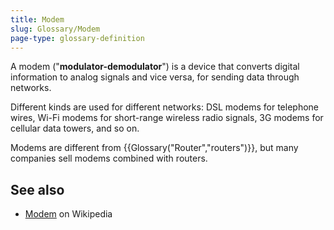```yaml
---
title: Modem
slug: Glossary/Modem
page-type: glossary-definition
---
```


A modem ("**modulator-demodulator**") is a device that converts digital information to analog signals and vice versa, for sending data through networks.

Different kinds are used for different networks: DSL modems for telephone wires, Wi-Fi modems for short-range wireless radio signals, 3G modems for cellular data towers, and so on.

Modems are different from {{Glossary("Router","routers")}}, but many companies sell modems combined with routers.

## See also

- [Modem](https://en.wikipedia.org/wiki/Modem) on Wikipedia
